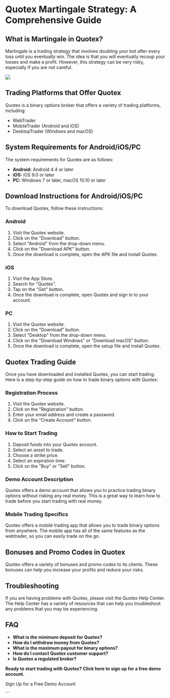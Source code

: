 # Quotex Martingale Strategy: A Comprehensive Guide

## What is Martingale in Quotex?

Martingale is a trading strategy that involves doubling your bet after
every loss until you eventually win. The idea is that you will
eventually recoup your losses and make a profit. However, this strategy
can be very risky, especially if you are not careful.

[![](https://static.quotex.io/files/4_en/300_250.jpg)](https://traff.sbs/brokerqxlid)

## Trading Platforms that Offer Quotex

Quotex is a binary options broker that offers a variety of trading
platforms, including:

-   WebTrader
-   MobileTrader (Android and iOS)
-   DesktopTrader (Windows and macOS)

## System Requirements for Android/iOS/PC

The system requirements for Quotex are as follows:

-   **Android:** Android 4.4 or later
-   **iOS:** iOS 9.0 or later
-   **PC:** Windows 7 or later, macOS 10.10 or later

## Download Instructions for Android/iOS/PC

To download Quotex, follow these instructions:

### Android

1.  Visit the Quotex website.
2.  Click on the "Download" button.
3.  Select "Android" from the drop-down menu.
4.  Click on the "Download APK" button.
5.  Once the download is complete, open the APK file and install Quotex.

### iOS

1.  Visit the App Store.
2.  Search for "Quotex".
3.  Tap on the "Get" button.
4.  Once the download is complete, open Quotex and sign in to your
    account.

### PC

1.  Visit the Quotex website.
2.  Click on the "Download" button.
3.  Select "Desktop" from the drop-down menu.
4.  Click on the "Download Windows" or "Download macOS"
    button.
5.  Once the download is complete, open the setup file and install
    Quotex.

## Quotex Trading Guide

Once you have downloaded and installed Quotex, you can start trading.
Here is a step-by-step guide on how to trade binary options with Quotex:

### Registration Process

1.  Visit the Quotex website.
2.  Click on the "Registration" button.
3.  Enter your email address and create a password.
4.  Click on the "Create Account" button.

### How to Start Trading

1.  Deposit funds into your Quotex account.
2.  Select an asset to trade.
3.  Choose a strike price.
4.  Select an expiration time.
5.  Click on the "Buy" or "Sell" button.

### Demo Account Description

Quotex offers a demo account that allows you to practice trading binary
options without risking any real money. This is a great way to learn how
to trade before you start trading with real money.

### Mobile Trading Specifics

Quotex offers a mobile trading app that allows you to trade binary
options from anywhere. The mobile app has all of the same features as
the webtrader, so you can easily trade on the go.

## Bonuses and Promo Codes in Quotex

Quotex offers a variety of bonuses and promo codes to its clients. These
bonuses can help you increase your profits and reduce your risks.

## Troubleshooting

If you are having problems with Quotex, please visit the Quotex Help
Center. The Help Center has a variety of resources that can help you
troubleshoot any problems that you may be experiencing.

## FAQ

-   **What is the minimum deposit for Quotex?**
-   **How do I withdraw money from Quotex?**
-   **What is the maximum payout for binary options?**
-   **How do I contact Quotex customer support?**
-   **Is Quotex a regulated broker?**

**Ready to start trading with Quotex? Click here to sign up for a free
demo account.**

Sign Up for a Free Demo Account

\`\`\`

